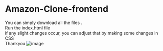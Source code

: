 # Amazon-Clone-frontend
You can simply download all the files .
<br>
Run the index.html file
<br>
if any slight changes occur, you can adjust that by making some changes in CSS 
<br>
Thankyou
![image](https://github.com/sihag3393/Amazon-Clone-frontend/assets/84763461/afabc55d-8b2c-4165-aae1-5bb8b9a35994)
